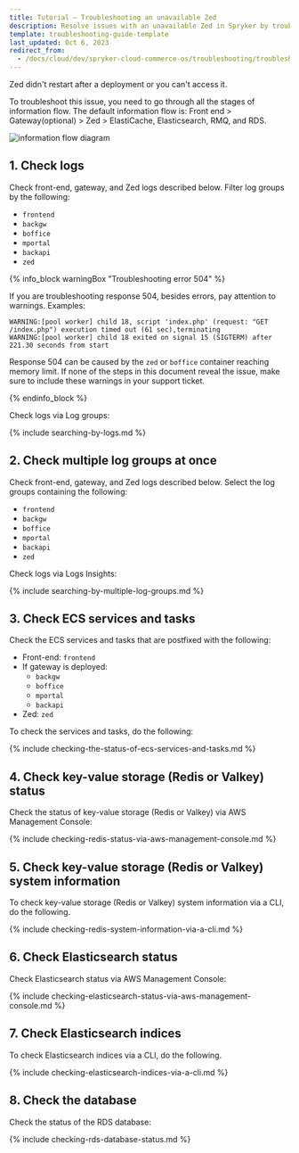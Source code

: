 ```yaml
---
title: Tutorial — Troubleshooting an unavailable Zed
description: Resolve issues with an unavailable Zed in Spryker by troubleshooting ECS services, key-value storage (Redis or Valkey), RDS, and logs to restore functionality and improve performance.
template: troubleshooting-guide-template
last_updated: Oct 6, 2023
redirect_from:
  - /docs/cloud/dev/spryker-cloud-commerce-os/troubleshooting/troubleshooting-tutorials/tutorial-troubleshooting-an-unavailable-zed.html
---
```

Zed didn't restart after a deployment or you can't access it.


<!-- vale on -->
To troubleshoot this issue, you need to go through all the stages of information flow. The default information flow is:  Front end > Gateway(optional) > Zed > ElastiCache, Elasticsearch, RMQ, and RDS.
<!-- vale off -->


![information flow diagram](https://spryker.s3.eu-central-1.amazonaws.com/cloud-docs/_includes/informatin-flow-diagram.png)

## 1. Check logs

Check front-end, gateway, and Zed logs described below. Filter log groups by the following:
- `frontend`
- `backgw`
- `boffice`
- `mportal`
- `backapi`
- `zed`

{% info_block warningBox "Troubleshooting error 504" %}

If you are troubleshooting response 504, besides errors, pay attention to warnings. Examples:


```text
WARNING:[pool worker] child 18, script 'index.php' (request: "GET /index.php") execution timed out (61 sec),terminating
WARNING:[pool worker] child 18 exited on signal 15 (SIGTERM) after 221.30 seconds from start
```

Response 504 can be caused by the `zed` or `boffice` container reaching memory limit. If none of the steps in this document reveal the issue, make sure to include these warnings in your support ticket.

{% endinfo_block %}


Check logs via Log groups:

{% include searching-by-logs.md %} <!-- To edit, see /_includes/searching-by-logs.md -->

## 2. Check multiple log groups at once

Check front-end, gateway, and Zed logs described below. Select the log groups containing the following:
- `frontend`
- `backgw`
- `boffice`
- `mportal`
- `backapi`
- `zed`

Check logs via Logs Insights:

{% include searching-by-multiple-log-groups.md %} <!-- To edit, see /_includes/searching-by-multiple-log-groups.md -->

## 3. Check ECS services and tasks

Check the ECS services and tasks that are postfixed with the following:
- Front-end: `frontend`
- If gateway is deployed:
  - `backgw`
  - `boffice`
  - `mportal`
  - `backapi`
- Zed: `zed`

To check the services and tasks, do the following:

{% include checking-the-status-of-ecs-services-and-tasks.md %} <!-- To edit, see /_includes/checking-the-status-of-ecs-services-and-tasks.md -->


## 4. Check key-value storage (Redis or Valkey) status

Check the status of key-value storage (Redis or Valkey) via AWS Management Console:

{% include checking-redis-status-via-aws-management-console.md %} <!-- To edit, see /_includes/checking-redis-status-via-aws-managemet-console.md -->


## 5. Check key-value storage (Redis or Valkey) system information

To check key-value storage (Redis or Valkey) system information via a CLI, do the following.

{% include checking-redis-system-information-via-a-cli.md %} <!-- To edit, see /_includes/checking-redis-system-information-via-a-cli.md -->


## 6. Check Elasticsearch status

Check Elasticsearch status via AWS Management Console:

{% include checking-elasticsearch-status-via-aws-management-console.md %} <!-- To edit, see /_includes/checking-elasticsearch-status-via-aws-management-console.md -->

## 7. Check Elasticsearch indices

To check Elasticsearch indices via a CLI, do the following.

{% include checking-elasticsearch-indices-via-a-cli.md %} <!-- To edit, see /_includes/checking-elasticsearch-indices-via-a-cli.md -->

## 8. Check the database

Check the status of the RDS database:

{% include checking-rds-database-status.md %} <!-- To edit, see /_includes/checking-rds-database-status.md -->
